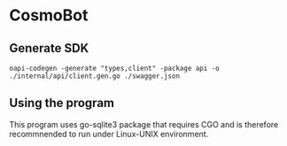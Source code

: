 # CosmoBot

## Generate SDK

`oapi-codegen -generate "types,client" -package api -o ./internal/api/client.gen.go ./swagger.json`

## Using the program

This program uses go-sqlite3 package that requires CGO and is therefore recommnended to run under Linux-UNIX environment.
